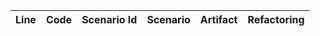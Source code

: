 | Line | Code | Scenario Id | Scenario | Artifact | Refactoring |  
| :-: | :- | :-: | :- | :- | :- |